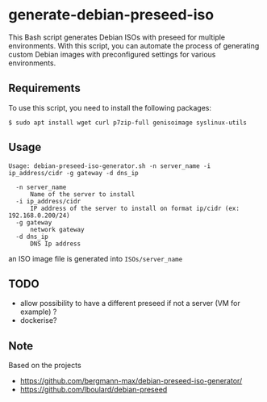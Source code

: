# generate-debian-preseed-iso

This Bash script generates Debian ISOs with preseed for multiple environments. With this script, you can automate the process of generating custom Debian images with preconfigured settings for various environments.

## Requirements

To use this script, you need to install the following packages:

    $ sudo apt install wget curl p7zip-full genisoimage syslinux-utils

## Usage

```
Usage: debian-preseed-iso-generator.sh -n server_name -i ip_address/cidr -g gateway -d dns_ip

  -n server_name
      Name of the server to install
  -i ip_address/cidr
      IP address of the server to install on format ip/cidr (ex: 192.168.0.200/24)
  -g gateway
      network gateway
  -d dns_ip
      DNS Ip address
```

an ISO image file is generated into `ISOs/server_name`

## TODO
- allow possibility to have a different preseed if not a server (VM for example) ?
- dockerise?

## Note
Based on the projects
- https://github.com/bergmann-max/debian-preseed-iso-generator/
- https://github.com/lboulard/debian-preseed